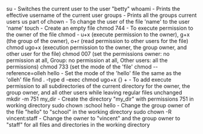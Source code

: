 su - Switches the current user to the user "betty"
whoami - Prints the effective username of the current user
groups - Prints all the groups current users us part of
chown - To change the user of the file 'name' to the user 'name' 
touch - Create an empty file
chmod 744 - To execute permission to the owner of the file
chmod - u+x (execute permission to the owner), g+x (the group of the owner), o+r (read permission to other users for the file)
chmod ugo+x (execution permission to the owner, the group owner, and other user for the file)
chmod 007 (set the permissions owner: no permission at all, Group: no permission at all, Other users: all the permissions)
chmod 733 (set the mode of the 'file' 
chmod --reference=olleh hello - Set the mode of the 'hello' file the same as the 'olleh' file
find . -type d -exec chmod ugo+x {} +  -  To add execute permission to all subdirectories of the current directory for the owner, the group owner, and all other users while leaving regular files unchanged
mkdir -m 751 my_dir   -  Create the directory "my_dir" with permissions 751 in working directory
sudo chown :school hello   -  Change the group owner of the file "hello" to "school" in the working directory
sudo chown -R vincent:staff  -  Change the owner to "vincent" and the group owner to "staff" for all files and directories in the working directory
